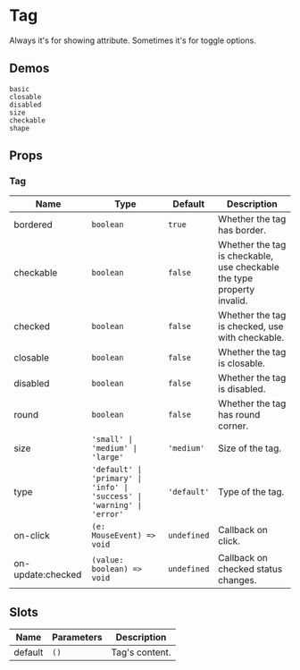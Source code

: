 # Tag

Always it's for showing attribute. Sometimes it's for toggle options.

## Demos

```demo
basic
closable
disabled
size
checkable
shape
```

## Props

### Tag

| Name | Type | Default | Description |
| --- | --- | --- | --- |
| bordered | `boolean` | `true` | Whether the tag has border. |
| checkable | `boolean` | `false` | Whether the tag is checkable, use checkable the type property invalid. |
| checked | `boolean` | `false` | Whether the tag is checked, use with checkable. |
| closable | `boolean` | `false` | Whether the tag is closable. |
| disabled | `boolean` | `false` | Whether the tag is disabled. |
| round | `boolean` | `false` | Whether the tag has round corner. |
| size | `'small' \| 'medium' \| 'large'` | `'medium'` | Size of the tag. |
| type | `'default' \| 'primary' \| 'info' \| 'success' \| 'warning' \| 'error'` | `'default'` | Type of the tag. |
| on-click | `(e: MouseEvent) => void` | `undefined` | Callback on click. |
| on-update:checked | `(value: boolean) => void` | `undefined` | Callback on checked status changes. |

## Slots

| Name    | Parameters | Description    |
| ------- | ---------- | -------------- |
| default | `()`       | Tag's content. |
